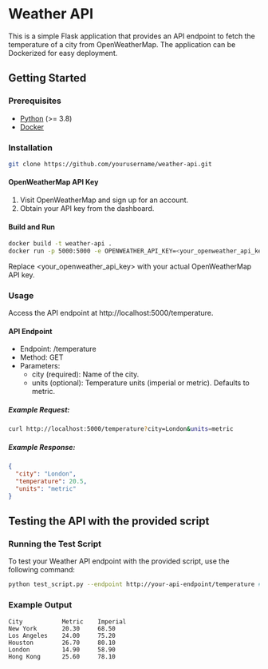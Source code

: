 # Weather API

This is a simple Flask application that provides an API endpoint to fetch the temperature of a city from OpenWeatherMap. The application can be Dockerized for easy deployment.

## Getting Started

### Prerequisites

- [Python](https://www.python.org/) (>= 3.8)
- [Docker](https://www.docker.com/)

### Installation

```bash
git clone https://github.com/yourusername/weather-api.git
```

#### OpenWeatherMap API Key
1. Visit OpenWeatherMap and sign up for an account.
2. Obtain your API key from the dashboard.

#### Build and Run
```bash
docker build -t weather-api .
docker run -p 5000:5000 -e OPENWEATHER_API_KEY=<your_openweather_api_key> weather-api
```
Replace <your_openweather_api_key> with your actual OpenWeatherMap API key.


### Usage
Access the API endpoint at http://localhost:5000/temperature.

#### API Endpoint
* Endpoint: /temperature
* Method: GET
* Parameters:
  * city (required): Name of the city.
  * units (optional): Temperature units (imperial or metric). Defaults to metric.
##### Example Request:
```bash
curl http://localhost:5000/temperature?city=London&units=metric
```
##### Example Response:
```json
{
  "city": "London",
  "temperature": 20.5,
  "units": "metric"
}
```

## Testing the API with the provided script

### Running the Test Script

To test your Weather API endpoint with the provided script, use the following command:

```bash
python test_script.py --endpoint http://your-api-endpoint/temperature # This will default to localhost if you don't specify, so only add if necessary
```

### Example Output
```
City           Metric    Imperial
New York       20.30     68.50
Los Angeles    24.00     75.20
Houston        26.70     80.10
London         14.90     58.90
Hong Kong      25.60     78.10
```

